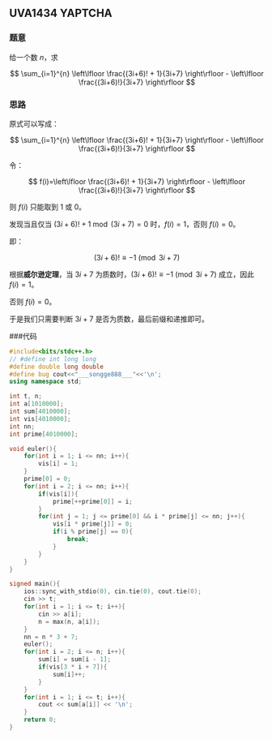 ## UVA1434 YAPTCHA

### 题意

给一个数 $n$，求

$$
\sum_{i=1}^{n} \left\lfloor \frac{(3i+6)! + 1}{3i+7} \right\rfloor - \left\lfloor \frac{(3i+6)!}{3i+7} \right\rfloor
$$

### 思路

原式可以写成：

$$
\sum_{i=1}^{n} \left\lfloor \frac{(3i+6)! + 1}{3i+7} \right\rfloor - \left\lfloor \frac{(3i+6)!}{3i+7} \right\rfloor
$$

令：

$$
f(i)=\left\lfloor \frac{(3i+6)! + 1}{3i+7} \right\rfloor - \left\lfloor \frac{(3i+6)!}{3i+7} \right\rfloor
$$

则 $f(i)$ 只能取到 $1$ 或 $0$。

发现当且仅当 $(3i+6)!+1 \bmod (3i+7) = 0$ 时，$f(i)=1$，否则 $f(i)=0$。

即：

$$(3i+6)! \equiv -1 \pmod {3i+7}$$

根据**威尔逊定理**，当 $3i+7$ 为质数时，$(3i+6)! \equiv -1 \pmod{3i+7}$ 成立，因此 $f(i)=1$。

否则 $f(i)=0$。

于是我们只需要判断 $3i+7$ 是否为质数，最后前缀和递推即可。

###代码

```cpp
#include<bits/stdc++.h>
// #define int long long
#define double long double
#define bug cout<<"___songge888___"<<'\n';
using namespace std;

int t, n;
int a[1010000];
int sum[4010000];
int vis[4010000];
int nn;
int prime[4010000];

void euler(){
    for(int i = 1; i <= nn; i++){
        vis[i] = 1;
    }
    prime[0] = 0;
    for(int i = 2; i <= nn; i++){
        if(vis[i]){
            prime[++prime[0]] = i;
        }
        for(int j = 1; j <= prime[0] && i * prime[j] <= nn; j++){
            vis[i * prime[j]] = 0;
            if(i % prime[j] == 0){
                break;
            }
        }
    }
}

signed main(){
    ios::sync_with_stdio(0), cin.tie(0), cout.tie(0);
    cin >> t;
    for(int i = 1; i <= t; i++){
        cin >> a[i];
        n = max(n, a[i]);
    }
    nn = n * 3 + 7;
    euler();
    for(int i = 2; i <= n; i++){
        sum[i] = sum[i - 1];
        if(vis[3 * i + 7]){
            sum[i]++;
        }
    }
    for(int i = 1; i <= t; i++){
        cout << sum[a[i]] << '\n';
    }
    return 0;
}
